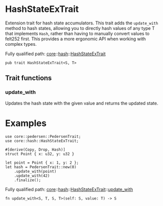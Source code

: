 # HashStateExTrait

Extension trait for hash state accumulators.
This trait adds the `update_with` method to hash states, allowing you to directly hash values of
any type T that implements `Hash`, rather than having to manually convert values to felt252
first. This provides a more ergonomic API when working with complex types.

Fully qualified path: [core](./core.md)::[hash](./core-hash.md)::[HashStateExTrait](./core-hash-HashStateExTrait.md)

<pre><code class="language-cairo">pub trait HashStateExTrait&lt;S, T&gt;</code></pre>

## Trait functions

### update_with

Updates the hash state with the given value and returns the updated state.
# Examples

```cairo
use core::pedersen::PedersenTrait;
use core::hash::HashStateExTrait;

#[derive(Copy, Drop, Hash)]
struct Point { x: u32, y: u32 }

let point = Point { x: 1, y: 2 };
let hash = PedersenTrait::new(0)
    .update_with(point)
    .update_with(42)
    .finalize();
```

Fully qualified path: [core](./core.md)::[hash](./core-hash.md)::[HashStateExTrait](./core-hash-HashStateExTrait.md)::[update_with](./core-hash-HashStateExTrait.md#update_with)

<pre><code class="language-cairo">fn update_with&lt;S, T, S, T&gt;(self: S, value: T) -&gt; S</code></pre>



